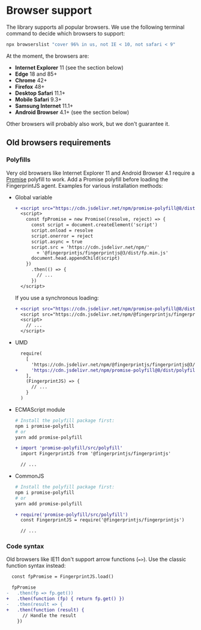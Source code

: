 # Browser support

The library supports all popular browsers.
We use the following terminal command to decide which browsers to support:

```bash
npx browserslist "cover 96% in us, not IE < 10, not safari < 9"
```

At the moment, the browsers are:

- **Internet Explorer** 11 (see the section below)
- **Edge** 18 and 85+
- **Chrome** 42+
- **Firefox** 48+
- **Desktop Safari** 11.1+
- **Mobile Safari** 9.3+
- **Samsung Internet** 11.1+
- **Android Browser** 4.1+ (see the section below)

Other browsers will probably also work, but we don't guarantee it.

## Old browsers requirements

### Polyfills

Very old browsers like Internet Explorer 11 and Android Browser 4.1
require a [Promise](https://developer.mozilla.org/en-US/docs/Web/JavaScript/Reference/Global_Objects/Promise) polyfill to work.
Add a Promise polyfill before loading the FingerprintJS agent.
Examples for various installation methods:

- Global variable
    ```diff
    + <script src="https://cdn.jsdelivr.net/npm/promise-polyfill@8/dist/polyfill.min.js"></script>
      <script>
        const fpPromise = new Promise((resolve, reject) => {
          const script = document.createElement('script')
          script.onload = resolve
          script.onerror = reject
          script.async = true
          script.src = 'https://cdn.jsdelivr.net/npm/'
            + '@fingerprintjs/fingerprintjs@3/dist/fp.min.js'
          document.head.appendChild(script)
        })
          .then(() => {
            // ...
          })
      </script>
    ```
    If you use a synchronous loading:
    ```diff
    + <script src="https://cdn.jsdelivr.net/npm/promise-polyfill@8/dist/polyfill.min.js"></script>
      <script src="https://cdn.jsdelivr.net/npm/@fingerprintjs/fingerprintjs@3/dist/fp.min.js"></script>
      <script>
        // ...
      </script>
    ```
- UMD
    ```diff
      require(
        [
          'https://cdn.jsdelivr.net/npm/@fingerprintjs/fingerprintjs@3/dist/fp.umd.min.js',
    +     'https://cdn.jsdelivr.net/npm/promise-polyfill@8/dist/polyfill.min.js',
        ],
        (FingerprintJS) => {
          // ...
        }
      )
    ```
- ECMAScript module
    ```bash
    # Install the polyfill package first:
    npm i promise-polyfill
    # or
    yarn add promise-polyfill
    ```

    ```diff
    + import 'promise-polyfill/src/polyfill'
      import FingerprintJS from '@fingerprintjs/fingerprintjs'

      // ...
    ```
- CommonJS
    ```bash
    # Install the polyfill package first:
    npm i promise-polyfill
    # or
    yarn add promise-polyfill
    ```

    ```diff
    + require('promise-polyfill/src/polyfill')
      const FingerprintJS = require('@fingerprintjs/fingerprintjs')

      // ...
    ```

### Code syntax

Old browsers like IE11 don't support arrow functions (`=>`). Use the classic function syntax instead:

```diff
  const fpPromise = FingerprintJS.load()

  fpPromise
-   .then(fp => fp.get())
+   .then(function (fp) { return fp.get() })
-   .then(result => {
+   .then(function (result) {
      // Handle the result
    })
```
